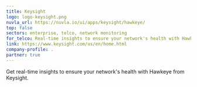 ```yaml
---
title: Keysight
logo: logo-keysight.png
nuvla_url: https://nuvla.io/ui/apps/keysight/hawkeye/
top: false
sectors: enterprise, telco, network monitoring
for_telco: Real-time insights to ensure your network's health with Hawkeye from Keysight.
link: https://www.keysight.com/us/en/home.html
company-profile: .
partner: true
---
```

Get real-time insights to ensure your network's health with Hawkeye from Keysight.